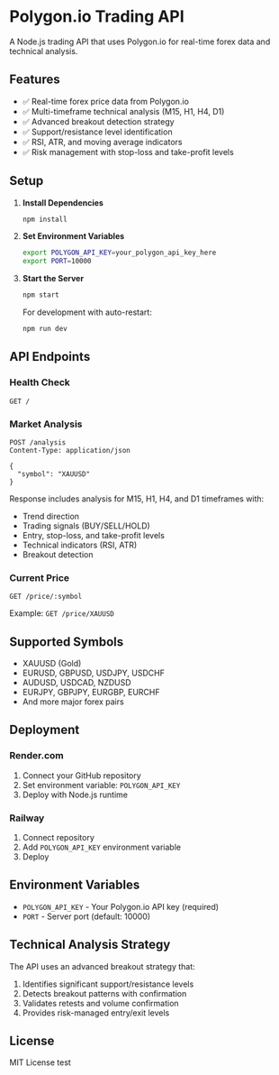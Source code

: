 
# Polygon.io Trading API

A Node.js trading API that uses Polygon.io for real-time forex data and technical analysis.

## Features

- ✅ Real-time forex price data from Polygon.io
- ✅ Multi-timeframe technical analysis (M15, H1, H4, D1)
- ✅ Advanced breakout detection strategy
- ✅ Support/resistance level identification
- ✅ RSI, ATR, and moving average indicators
- ✅ Risk management with stop-loss and take-profit levels

## Setup

1. **Install Dependencies**
   ```bash
   npm install
   ```

2. **Set Environment Variables**
   ```bash
   export POLYGON_API_KEY=your_polygon_api_key_here
   export PORT=10000
   ```

3. **Start the Server**
   ```bash
   npm start
   ```

   For development with auto-restart:
   ```bash
   npm run dev
   ```

## API Endpoints

### Health Check
```
GET /
```

### Market Analysis
```
POST /analysis
Content-Type: application/json

{
  "symbol": "XAUUSD"
}
```

Response includes analysis for M15, H1, H4, and D1 timeframes with:
- Trend direction
- Trading signals (BUY/SELL/HOLD)
- Entry, stop-loss, and take-profit levels
- Technical indicators (RSI, ATR)
- Breakout detection

### Current Price
```
GET /price/:symbol
```

Example: `GET /price/XAUUSD`

## Supported Symbols

- XAUUSD (Gold)
- EURUSD, GBPUSD, USDJPY, USDCHF
- AUDUSD, USDCAD, NZDUSD
- EURJPY, GBPJPY, EURGBP, EURCHF
- And more major forex pairs

## Deployment

### Render.com
1. Connect your GitHub repository
2. Set environment variable: `POLYGON_API_KEY`
3. Deploy with Node.js runtime

### Railway
1. Connect repository
2. Add `POLYGON_API_KEY` environment variable
3. Deploy

## Environment Variables

- `POLYGON_API_KEY` - Your Polygon.io API key (required)
- `PORT` - Server port (default: 10000)

## Technical Analysis Strategy

The API uses an advanced breakout strategy that:
1. Identifies significant support/resistance levels
2. Detects breakout patterns with confirmation
3. Validates retests and volume confirmation
4. Provides risk-managed entry/exit levels

## License

MIT License
test 